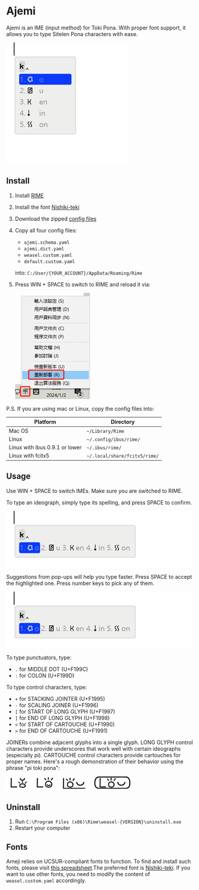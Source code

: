 # Ajemi

Ajemi is an IME (input method) for Toki Pona. With proper font support, it allows you to type Sitelen Pona characters with ease. 

![](./doc/preview.gif)

## Install

1. Install [RIME](https://rime.im/)
2. Install the font [Nishiki-teki](https://umihotaru.work/nishiki-teki.zip)
3. Download the zipped [config files](https://codeload.github.com/dec32/Ajemi/zip/refs/heads/master)
4. Copy all four config files:

    - `ajemi.schema.yaml`
    - `ajemi.dict.yaml`
    - `weasel.custom.yaml`
    - `default.custom.yaml`

   into: `C:/User/{YOUR_ACCOUNT}/AppData/Roaming/Rime`

5. Press WIN + SPACE to switch to RIME and reload it via:

    ![](./doc/reload.jpg)

P.S. If you are using mac or Linux, copy the config files into:

|Platform                        |Directory                    |
|--------------------------------|-----------------------------|
|Mac OS                          |`~/Library/Rime`             |
|Linux                           |`~/.config/ibus/rime/`       |
|Linux with ibus 0.9.1 or lower  |`~/.ibus/rime/`              |
|Linux with fcitx5               |`~/.local/share/fcitx5/rime/`|

## Usage

Use WIN + SPACE to switch IMEs. Make sure you are switched to RIME.

To type an ideograph, simply type its spelling, and press SPACE to confirm. 

![](./doc/kijetesantakalu.gif)

Suggestions from pop-ups will help you type faster. Press SPACE to accept the highlighted one. Press number keys to pick any of them.

![](./doc/kije.gif)

To type punctuators, type: 

- `.` for MIDDLE DOT (U+F199C)
- `:` for COLON (U+F199D)

To type control characters, type:

- `+` for STACKING JOINTER (U+F1995)
- `-` for SCALING JOINER (U+F1996)
- `[` for START OF LONG GLYPH (U+F1997)
- `]` for END OF LONG GLYPH (U+F1998)
- `<` for START OF CARTOUCHE (U+F1990)
- `>` for END OF CARTOUCHE (U+F1991)


JOINERs combine adjacent glyphs into a single glyph. LONG GLYPH control characters provide underscores that work well with certain ideographs (especially pi). CARTOUCHE control characters provide cartouches for proper names. Here's a rough demonstration of their behavior using the phrase "pi toki pona":

![](./doc/control.png)

## Uninstall

1. Run `C:\Program Files (x86)\Rime\weasel-{VERSION}\uninstall.exe`
2. Restart your computer

## Fonts

Ameji relies on UCSUR-compliant fonts to function. To find and install such fonts, please visit [this spreadsheet](https://docs.google.com/spreadsheets/d/1xwgTAxwgn4ZAc4DBnHte0cqta1aaxe112Wh1rv9w5Yk/htmlview?gid=1195574771).The preferred font is [Nishiki-teki](https://umihotaru.work/). If you want to use other fonts, you need to modify the content of `weasel.custom.yaml` accordingly.
